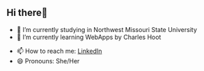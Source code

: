 ## Hi there👋

<!--
**ajithanarraa/ajithanarraa** is a ✨ _special_ ✨ repository because its `README.md` (this file) appears on your GitHub profile. 

Here are some ideas to get you started: -->

- 🔭 I’m currently studying in Northwest Missouri State University
- 🌱 I’m currently learning WebApps by Charles Hoot
<!-- 👯 I’m looking to collaborate on ... 
- 🤔 I’m looking for help with ...
- 💬 Ask me about ... -->
- 📫 How to reach me: [LinkedIn](https://www.linkedin.com/in/ajithanarra)
- 😄 Pronouns: She/Her
<!--  ⚡ Fun fact: ... -->

